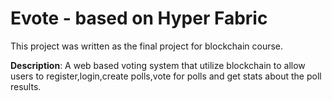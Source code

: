 # Evote - based on Hyper Fabric

This project was written as the final project for blockchain course.

**Description**:
A web based voting system that utilize blockchain to allow users to register,login,create polls,vote for polls and get stats about the poll results. 

